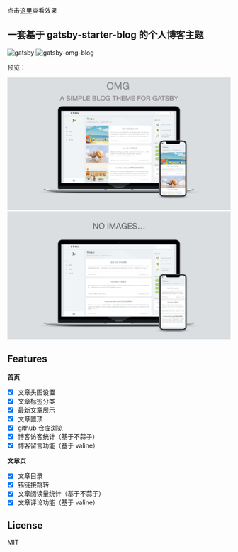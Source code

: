 点击[这里](https://omg.byeguo.cn/)查看效果

## 一套基于 gatsby-starter-blog 的个人博客主题

![gatsby](https://img.shields.io/badge/gatsby-v2.18.12-663399.svg?style=plastic) ![gatsby-omg-blog](https://img.shields.io/badge/gatsby_omg_blog-v1.0-5FCF80.svg?style=plastic)

预览：

![show1](./static/show1.jpg)
![show2](./static/show2.jpg)

## Features

**首页**

- [x] 文章头图设置
- [x] 文章标签分类
- [x] 最新文章展示
- [x] 文章置顶
- [x] github 仓库浏览
- [x] 博客访客统计（基于不蒜子）
- [x] 博客留言功能（基于 valine）

**文章页**

- [x] 文章目录
- [x] 锚链接跳转
- [x] 文章阅读量统计（基于不蒜子）
- [x] 文章评论功能（基于 valine）

## License

MIT
